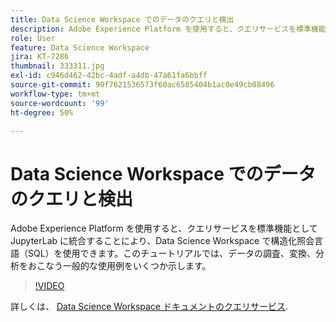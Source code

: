 ```yaml
---
title: Data Science Workspace でのデータのクエリと検出
description: Adobe Experience Platform を使用すると、クエリサービスを標準機能として JupyterLab に統合することにより、Data Science Workspace で構造化照会言語（SQL）を使用できます。
role: User
feature: Data Science Workspace
jira: KT-7286
thumbnail: 333311.jpg
exl-id: c946d462-42bc-4adf-a4db-47a61fa6bbff
source-git-commit: 90f7621536573f60ac6585404b1ac0e49cb08496
workflow-type: tm+mt
source-wordcount: '99'
ht-degree: 50%

---
```


# Data Science Workspace でのデータのクエリと検出

Adobe Experience Platform を使用すると、クエリサービスを標準機能として JupyterLab に統合することにより、Data Science Workspace で構造化照会言語（SQL）を使用できます。このチュートリアルでは、データの調査、変換、分析をおこなう一般的な使用例をいくつか示します。

>[!VIDEO](https://video.tv.adobe.com/v/333311)

詳しくは、 [Data Science Workspace ドキュメントのクエリサービス](https://experienceleague.adobe.com/docs/experience-platform/data-science-workspace/jupyterlab/query-service.html).